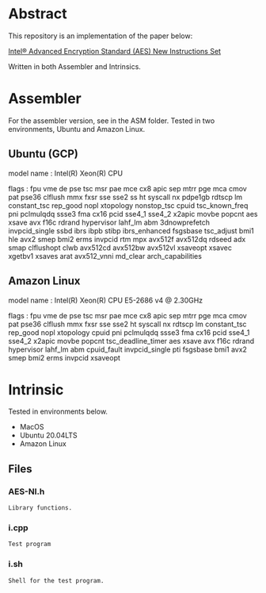 # Abstract

This repository is an implementation of the paper below:

[Intel® Advanced Encryption Standard (AES) New Instructions Set](https://www.intel.com/content/dam/doc/white-paper/advanced-encryption-standard-new-instructions-set-paper.pdf)

Written in both Assembler and Intrinsics.

# Assembler

For the assembler version, see in the ASM folder. Tested in two environments, Ubuntu and Amazon Linux.

## Ubuntu (GCP)

model name	: Intel(R) Xeon(R) CPU

flags		: fpu vme de pse tsc msr pae mce cx8 apic sep mtrr pge mca cmov pat pse36 clflush mmx fxsr sse sse2 ss ht syscall nx pdpe1gb rdtscp lm constant_tsc rep_good nopl xtopology nonstop_tsc cpuid tsc_known_freq pni pclmulqdq ssse3 fma cx16 pcid sse4_1 sse4_2 x2apic movbe popcnt aes xsave avx f16c rdrand hypervisor lahf_lm abm 3dnowprefetch invpcid_single ssbd ibrs ibpb stibp ibrs_enhanced fsgsbase tsc_adjust bmi1 hle avx2 smep bmi2 erms invpcid rtm mpx avx512f avx512dq rdseed adx smap clflushopt clwb avx512cd avx512bw avx512vl xsaveopt xsavec xgetbv1 xsaves arat avx512_vnni md_clear arch_capabilities


## Amazon Linux

model name	: Intel(R) Xeon(R) CPU E5-2686 v4 @ 2.30GHz

flags		: fpu vme de pse tsc msr pae mce cx8 apic sep mtrr pge mca cmov pat pse36 clflush mmx fxsr sse sse2 ht syscall nx rdtscp lm constant_tsc rep_good nopl xtopology cpuid pni pclmulqdq ssse3 fma cx16 pcid sse4_1 sse4_2 x2apic movbe popcnt tsc_deadline_timer aes xsave avx f16c rdrand hypervisor lahf_lm abm cpuid_fault invpcid_single pti fsgsbase bmi1 avx2 smep bmi2 erms invpcid xsaveopt


# Intrinsic

Tested in environments below.
* MacOS
* Ubuntu 20.04LTS
* Amazon Linux


## Files

### AES-NI.h

	Library functions.

### i.cpp

	Test program

### i.sh

	Shell for the test program.

